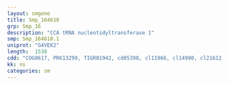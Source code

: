 ```yaml
---
layout: smgene
title: Smp_164610
grp: Smp_16
description: "CCA tRNA nucleotidyltransferase 1"
smp: Smp_164610.1
uniprot: "G4VEK2"
length:  1530
cdd: "COG0617, PRK13299, TIGR01942, cd05398, cl11966, cl14990, cl21612, pfam01743, pfam12627"
kk: ns
categories: sm
---
```

